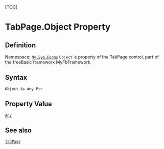[TOC]
# TabPage.Object Property

## Definition
Namespace: [`My.Sys.Forms`](My.Sys.Forms.md)
`Object` is property of the TabPage control, part of the freeBasic framework MyFbFramework.
## Syntax
```freeBasic
Object As Any Ptr
```
## Property Value
[`Any`]("https://www.freebasic.net/wiki/KeyPgAny")
## See also
[`TabPage`](TabPage.md)
